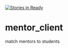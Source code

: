 [![Stories in Ready](https://badge.waffle.io/elanalynn/mentor_app_client.png?label=ready&title=Ready)](https://waffle.io/elanalynn/mentor_app_client)
# mentor_client
match mentors to students

